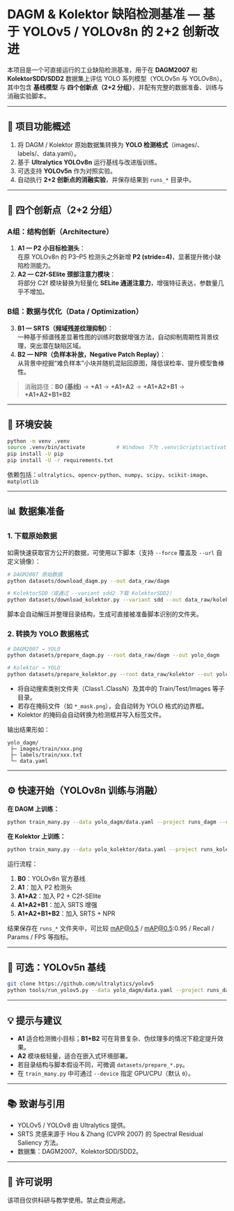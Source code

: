 # DAGM & Kolektor 缺陷检测基准 — 基于 YOLOv5 / YOLOv8n 的 2+2 创新改进

本项目是一个可直接运行的工业缺陷检测基准，用于在 **DAGM2007** 和 **KolektorSDD/SDD2** 数据集上评估 YOLO 系列模型（YOLOv5n 与 YOLOv8n）。  
其中包含 **基线模型** 与 **四个创新点（2+2 分组）**，并配有完整的数据准备、训练与消融实验脚本。

---

## 🧩 项目功能概述

1. 将 DAGM / Kolektor 原始数据集转换为 **YOLO 检测格式**（images/、labels/、data.yaml）。  
2. 基于 **Ultralytics YOLOv8n** 运行基线与改进版训练。  
3. 可选支持 **YOLOv5n** 作为对照实验。  
4. 自动执行 **2+2 创新点的消融实验**，并保存结果到 `runs_*` 目录中。

---

## 🚀 四个创新点（2+2 分组）

### **A组：结构创新（Architecture）**
1. **A1 — P2 小目标检测头**：  
   在原 YOLOv8n 的 P3–P5 检测头之外新增 **P2 (stride=4)**，显著提升微小缺陷检测能力。  
2. **A2 — C2f‑SElite 颈部注意力模块**：  
   将部分 C2f 模块替换为轻量化 **SELite 通道注意力**，增强特征表达，参数量几乎不增加。  

### **B组：数据与优化（Data / Optimization）**
3. **B1 — SRTS（频域残差纹理抑制）**：  
   一种基于频谱残差显著性图的训练时数据增强方法，自动抑制周期性背景纹理，突出潜在缺陷区域。  
4. **B2 — NPR（负样本补放，Negative Patch Replay）**：  
   从背景中挖掘“难负样本”小块并随机混贴回原图，降低误检率、提升模型鲁棒性。  

> 消融路径：**B0 (基线)** → **+A1** → **+A1+A2** → **+A1+A2+B1** → **+A1+A2+B1+B2**

---

## 🧠 环境安装

```bash
python -m venv .venv
source .venv/bin/activate          # Windows 下为 .venv\Scripts\activate
pip install -U pip
pip install -U -r requirements.txt
```

依赖包括：`ultralytics`、`opencv-python`、`numpy`、`scipy`、`scikit-image`、`matplotlib`

---

## 📊 数据集准备

### 1. 下载原始数据

如需快速获取官方公开的数据，可使用以下脚本（支持 `--force` 覆盖及 `--url` 自定义镜像）：

```bash
# DAGM2007 原始数据
python datasets/download_dagm.py --out data_raw/dagm

# KolektorSDD（或通过 --variant sdd2 下载 KolektorSDD2）
python datasets/download_kolektor.py --variant sdd --out data_raw/kolektor
```

脚本会自动解压并整理目录结构，生成可直接被准备脚本识别的文件夹。

### 2. 转换为 YOLO 数据格式

```bash
# DAGM2007 → YOLO
python datasets/prepare_dagm.py --root data_raw/dagm --out yolo_dagm

# Kolektor → YOLO
python datasets/prepare_kolektor.py --root data_raw/kolektor --out yolo_kolektor
```

- 将自动搜索类别文件夹（Class1..ClassN）及其中的 Train/Test/Images 等子目录。
- 若存在掩码文件（如 `*_mask.png`），会自动转为 YOLO 格式的边界框。
- Kolektor 的掩码会自动转换为检测框并写入标签文件。

输出结果形如：
```
yolo_dagm/
 ├─ images/train/xxx.png
 ├─ labels/train/xxx.txt
 └─ data.yaml
```

---

## ⚙️ 快速开始（YOLOv8n 训练与消融）

**在 DAGM 上训练：**
```bash
python train_many.py --data yolo_dagm/data.yaml --project runs_dagm --epochs 150 --imgsz 640
```

**在 Kolektor 上训练：**
```bash
python train_many.py --data yolo_kolektor/data.yaml --project runs_kolektor --epochs 150 --imgsz 640
```

运行流程：
1. **B0**：YOLOv8n 官方基线  
2. **A1**：加入 P2 检测头  
3. **A1+A2**：加入 P2 + C2f-SElite  
4. **A1+A2+B1**：加入 SRTS 增强  
5. **A1+A2+B1+B2**：加入 SRTS + NPR  

结果保存在 `runs_*` 文件夹中，可比较 mAP@0.5 / mAP@0.5:0.95 / Recall / Params / FPS 等指标。

---

## 🧩 可选：YOLOv5n 基线

```bash
git clone https://github.com/ultralytics/yolov5
python tools/run_yolov5.py --data yolo_dagm/data.yaml --project runs_dagm
```

---

## 💡 提示与建议

- **A1** 适合检测微小目标；**B1+B2** 可在背景复杂、伪纹理多的情况下稳定提升效果。  
- **A2** 模块极轻量，适合在嵌入式环境部署。  
- 若目录结构与脚本假设不同，可微调 `datasets/prepare_*.py`。  
- 在 `train_many.py` 中可通过 `--device` 指定 GPU/CPU（默认 `0`）。  

---

## 📚 致谢与引用

- YOLOv5 / YOLOv8 由 Ultralytics 提供。  
- SRTS 灵感来源于 Hou & Zhang (CVPR 2007) 的 Spectral Residual Saliency 方法。  
- 数据集：DAGM2007、KolektorSDD/SDD2。  

---

## 📄 许可说明

该项目仅供科研与教学使用。禁止商业用途。
